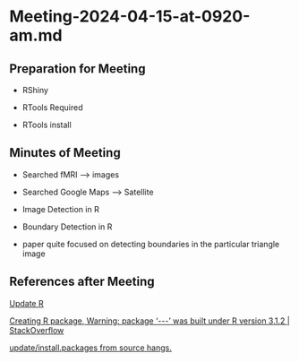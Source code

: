 # Meeting-2024-04-15-at-0920-am.md

## Preparation for Meeting

- RShiny

- RTools Required

- RTools install

## Minutes of Meeting

- Searched fMRI --> images

- Searched Google Maps --> Satellite

- Image Detection in R

- Boundary Detection in R

- paper quite focused on detecting boundaries in the particular triangle image

## References after Meeting

[Update R](https://stackoverflow.com/questions/27395777/creating-r-package-warning-package-was-built-under-r-version-3-1-2)

[Creating R package, Warning: package ‘---’ was built under R version 3.1.2 | StackOverflow](https://stackoverflow.com/questions/27395777/creating-r-package-warning-package-was-built-under-r-version-3-1-2)

[update/install.packages from source hangs.](https://forum.posit.co/t/update-install-packages-from-source-hangs/30585)
